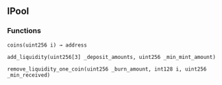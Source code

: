 ## IPool





### Functions
```solidity
coins(uint256 i) → address
```





```solidity
add_liquidity(uint256[3] _deposit_amounts, uint256 _min_mint_amount)
```





```solidity
remove_liquidity_one_coin(uint256 _burn_amount, int128 i, uint256 _min_received)
```





